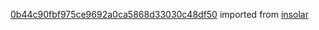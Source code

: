[0b44c90fbf975ce9692a0ca5868d33030c48df50](https://github.com/insolar/insolar/commit/0b44c90fbf975ce9692a0ca5868d33030c48df50) imported from [insolar](https://github.com/insolar/insolar)
